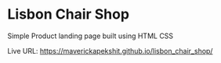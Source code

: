 # Lisbon Chair Shop

Simple Product landing page built using HTML CSS

Live URL: https://maverickapekshit.github.io/lisbon_chair_shop/
